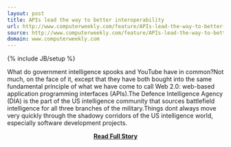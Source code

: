 ```yaml
---
layout: post
title: APIs lead the way to better interoperability
url: http://www.computerweekly.com/feature/APIs-lead-the-way-to-better-interoperability
source: http://www.computerweekly.com/feature/APIs-lead-the-way-to-better-interoperability
domain: www.computerweekly.com
---
```

{% include JB/setup %}<p>What do government intelligence spooks and YouTube have in common?Not much, on the face of it, except that they have both bought into the same fundamental principle of what we have come to call Web 2.0: web-based application programming interfaces  (APIs).The Defence Intelligence Agency (DIA) is the part of the US intelligence community that sources battlefield intelligence for all three branches of the military.Things dont always move very quickly through the shadowy corridors of the US intelligence world, especially software development projects.</p>
<center><p><a href="http://www.computerweekly.com/feature/APIs-lead-the-way-to-better-interoperability" style='padding:25px; font-sze:18px; font-weight: bold;'>Read Full Story</a></p></center>
